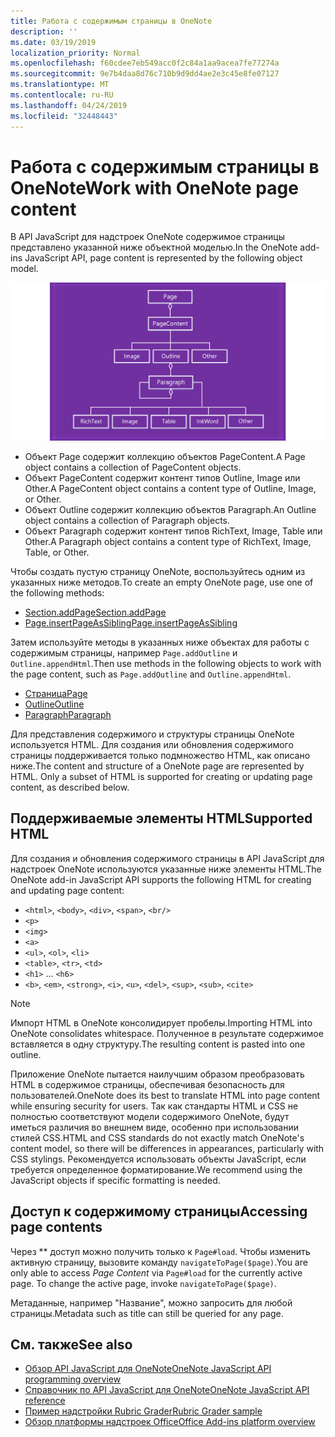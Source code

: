 ```yaml
---
title: Работа с содержимым страницы в OneNote
description: ''
ms.date: 03/19/2019
localization_priority: Normal
ms.openlocfilehash: f60cdee7eb549acc0f2c84a1aa9acea7fe77274a
ms.sourcegitcommit: 9e7b4daa8d76c710b9d9dd4ae2e3c45e8fe07127
ms.translationtype: MT
ms.contentlocale: ru-RU
ms.lasthandoff: 04/24/2019
ms.locfileid: "32448443"
---
```

# <a name="work-with-onenote-page-content"></a><span data-ttu-id="38fd6-102">Работа с содержимым страницы в OneNote</span><span class="sxs-lookup"><span data-stu-id="38fd6-102">Work with OneNote page content</span></span>

<span data-ttu-id="38fd6-103">В API JavaScript для надстроек OneNote содержимое страницы представлено указанной ниже объектной моделью.</span><span class="sxs-lookup"><span data-stu-id="38fd6-103">In the OneNote add-ins JavaScript API, page content is represented by the following object model.</span></span>

  ![Схема объектной модели страницы OneNote](../images/one-note-om-page.png)

- <span data-ttu-id="38fd6-105">Объект Page содержит коллекцию объектов PageContent.</span><span class="sxs-lookup"><span data-stu-id="38fd6-105">A Page object contains a collection of PageContent objects.</span></span>
- <span data-ttu-id="38fd6-106">Объект PageContent содержит контент типов Outline, Image или Other.</span><span class="sxs-lookup"><span data-stu-id="38fd6-106">A PageContent object contains a content type of Outline, Image, or Other.</span></span>
- <span data-ttu-id="38fd6-107">Объект Outline содержит коллекцию объектов Paragraph.</span><span class="sxs-lookup"><span data-stu-id="38fd6-107">An Outline object contains a collection of Paragraph objects.</span></span>
- <span data-ttu-id="38fd6-108">Объект Paragraph содержит контент типов RichText, Image, Table или Other.</span><span class="sxs-lookup"><span data-stu-id="38fd6-108">A Paragraph object contains a content type of RichText, Image, Table, or Other.</span></span>

<span data-ttu-id="38fd6-109">Чтобы создать пустую страницу OneNote, воспользуйтесь одним из указанных ниже методов.</span><span class="sxs-lookup"><span data-stu-id="38fd6-109">To create an empty OneNote page, use one of the following methods:</span></span>

- [<span data-ttu-id="38fd6-110">Section.addPage</span><span class="sxs-lookup"><span data-stu-id="38fd6-110">Section.addPage</span></span>](/javascript/api/onenote/onenote.section#addpage-title-)
- [<span data-ttu-id="38fd6-111">Page.insertPageAsSibling</span><span class="sxs-lookup"><span data-stu-id="38fd6-111">Page.insertPageAsSibling</span></span>](/javascript/api/onenote/onenote.section#insertsectionassibling-location--title-)

<span data-ttu-id="38fd6-112">Затем используйте методы в указанных ниже объектах для работы с содержимым страницы, например `Page.addOutline` и `Outline.appendHtml`.</span><span class="sxs-lookup"><span data-stu-id="38fd6-112">Then use methods in the following objects to work with the page content, such as `Page.addOutline` and `Outline.appendHtml`.</span></span>

- [<span data-ttu-id="38fd6-113">Страница</span><span class="sxs-lookup"><span data-stu-id="38fd6-113">Page</span></span>](/javascript/api/onenote/onenote.page)
- [<span data-ttu-id="38fd6-114">Outline</span><span class="sxs-lookup"><span data-stu-id="38fd6-114">Outline</span></span>](/javascript/api/onenote/onenote.outline)
- [<span data-ttu-id="38fd6-115">Paragraph</span><span class="sxs-lookup"><span data-stu-id="38fd6-115">Paragraph</span></span>](/javascript/api/onenote/onenote.paragraph)

<span data-ttu-id="38fd6-p101">Для представления содержимого и структуры страницы OneNote используется HTML. Для создания или обновления содержимого страницы поддерживается только подмножество HTML, как описано ниже.</span><span class="sxs-lookup"><span data-stu-id="38fd6-p101">The content and structure of a OneNote page are represented by HTML. Only a subset of HTML is supported for creating or updating page content, as described below.</span></span>

## <a name="supported-html"></a><span data-ttu-id="38fd6-118">Поддерживаемые элементы HTML</span><span class="sxs-lookup"><span data-stu-id="38fd6-118">Supported HTML</span></span>

<span data-ttu-id="38fd6-119">Для создания и обновления содержимого страницы в API JavaScript для надстроек OneNote используются указанные ниже элементы HTML.</span><span class="sxs-lookup"><span data-stu-id="38fd6-119">The OneNote add-in JavaScript API supports the following HTML for creating and updating page content:</span></span>

- <span data-ttu-id="38fd6-120">`<html>`, `<body>`, `<div>`, `<span>`, `<br/>`</span><span class="sxs-lookup"><span data-stu-id="38fd6-120"></span></span>
- `<p>`
- `<img>`
- `<a>`
- <span data-ttu-id="38fd6-121">`<ul>`, `<ol>`, `<li>`</span><span class="sxs-lookup"><span data-stu-id="38fd6-121"></span></span>
- <span data-ttu-id="38fd6-122">`<table>`, `<tr>`, `<td>`</span><span class="sxs-lookup"><span data-stu-id="38fd6-122"></span></span>
- <span data-ttu-id="38fd6-123">`<h1>` ... `<h6>`</span><span class="sxs-lookup"><span data-stu-id="38fd6-123"></span></span>
- <span data-ttu-id="38fd6-124">`<b>`, `<em>`, `<strong>`, `<i>`, `<u>`, `<del>`, `<sup>`, `<sub>`, `<cite>`</span><span class="sxs-lookup"><span data-stu-id="38fd6-124"></span></span>

> [!NOTE]
> <span data-ttu-id="38fd6-125">Импорт HTML в OneNote консолидирует пробелы.</span><span class="sxs-lookup"><span data-stu-id="38fd6-125">Importing HTML into OneNote consolidates whitespace.</span></span> <span data-ttu-id="38fd6-126">Полученное в результате содержимое вставляется в одну структуру.</span><span class="sxs-lookup"><span data-stu-id="38fd6-126">The resulting content is pasted into one outline.</span></span>

<span data-ttu-id="38fd6-127">Приложение OneNote пытается наилучшим образом преобразовать HTML в содержимое страницы, обеспечивая безопасность для пользователей.</span><span class="sxs-lookup"><span data-stu-id="38fd6-127">OneNote does its best to translate HTML into page content while ensuring security for users.</span></span> <span data-ttu-id="38fd6-128">Так как стандарты HTML и CSS не полностью соответствуют модели содержимого OneNote, будут иметься различия во внешнем виде, особенно при использовании стилей CSS.</span><span class="sxs-lookup"><span data-stu-id="38fd6-128">HTML and CSS standards do not exactly match OneNote's content model, so there will be differences in appearances, particularly with CSS stylings.</span></span> <span data-ttu-id="38fd6-129">Рекомендуется использовать объекты JavaScript, если требуется определенное форматирование.</span><span class="sxs-lookup"><span data-stu-id="38fd6-129">We recommend using the JavaScript objects if specific formatting is needed.</span></span>

## <a name="accessing-page-contents"></a><span data-ttu-id="38fd6-130">Доступ к содержимому страницы</span><span class="sxs-lookup"><span data-stu-id="38fd6-130">Accessing page contents</span></span>

<span data-ttu-id="38fd6-p104">Через \*\* доступ можно получить только к `Page#load`. Чтобы изменить активную страницу, вызовите команду `navigateToPage($page)`.</span><span class="sxs-lookup"><span data-stu-id="38fd6-p104">You are only able to access *Page Content* via `Page#load` for the currently active page. To change the active  page, invoke `navigateToPage($page)`.</span></span>

<span data-ttu-id="38fd6-133">Метаданные, например "Название", можно запросить для любой страницы.</span><span class="sxs-lookup"><span data-stu-id="38fd6-133">Metadata such as title can still be queried for any page.</span></span>

## <a name="see-also"></a><span data-ttu-id="38fd6-134">См. также</span><span class="sxs-lookup"><span data-stu-id="38fd6-134">See also</span></span>

- [<span data-ttu-id="38fd6-135">Обзор API JavaScript для OneNote</span><span class="sxs-lookup"><span data-stu-id="38fd6-135">OneNote JavaScript API programming overview</span></span>](onenote-add-ins-programming-overview.md)
- [<span data-ttu-id="38fd6-136">Справочник по API JavaScript для OneNote</span><span class="sxs-lookup"><span data-stu-id="38fd6-136">OneNote JavaScript API reference</span></span>](/office/dev/add-ins/reference/overview/onenote-add-ins-javascript-reference)
- [<span data-ttu-id="38fd6-137">Пример надстройки Rubric Grader</span><span class="sxs-lookup"><span data-stu-id="38fd6-137">Rubric Grader sample</span></span>](https://github.com/OfficeDev/OneNote-Add-in-Rubric-Grader)
- [<span data-ttu-id="38fd6-138">Обзор платформы надстроек Office</span><span class="sxs-lookup"><span data-stu-id="38fd6-138">Office Add-ins platform overview</span></span>](../overview/office-add-ins.md)
